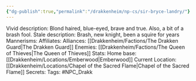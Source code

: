 ```yaml
---
{"dg-publish":true,"permalink":"/drakkenheim/np-cs/sir-bryce-landry/"}
---
```



Vivid description: Blond haired, blue-eyed, brave and true. Also, a bit of a brash fool.
Stale description: Brash, new knight, been a squire for years
Mannerisms: 
Affiliates: 
Alliances: [[Drakkenheim/Factions/The Drakken Guard\|The Drakken Guard]]
Enemies: [[Drakkenheim/Factions/The Queen of Thieves\|The Queen of Thieves]]
Stats: 
Home base: [[Drakkenheim/Locations/Emberwood\|Emberwood]]
Current Location: [[Drakkenheim/Locations/Chapel of the Sacred Flame\|Chapel of the Sacred Flame]]
Secrets: 
Tags: #NPC_Drakk 